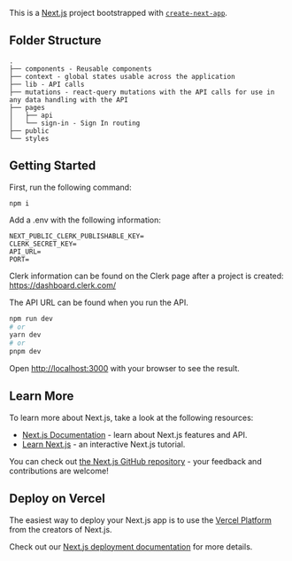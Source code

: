 This is a [Next.js](https://nextjs.org/) project bootstrapped with [`create-next-app`](https://github.com/vercel/next.js/tree/canary/packages/create-next-app).

## Folder Structure

```
.
├── components - Reusable components
├── context - global states usable across the application
├── lib - API calls
├── mutations - react-query mutations with the API calls for use in any data handling with the API
├── pages
│   ├── api
│   └── sign-in - Sign In routing
├── public
└── styles
```

## Getting Started

First, run the following command:

```
npm i
```

Add a .env with the following information:

```
NEXT_PUBLIC_CLERK_PUBLISHABLE_KEY=
CLERK_SECRET_KEY=
API_URL=
PORT=
```

Clerk information can be found on the Clerk page after a project is created: https://dashboard.clerk.com/

The API URL can be found when you run the API.

```bash
npm run dev
# or
yarn dev
# or
pnpm dev
```

Open [http://localhost:3000](http://localhost:3000) with your browser to see the result.

## Learn More

To learn more about Next.js, take a look at the following resources:

- [Next.js Documentation](https://nextjs.org/docs) - learn about Next.js features and API.
- [Learn Next.js](https://nextjs.org/learn) - an interactive Next.js tutorial.

You can check out [the Next.js GitHub repository](https://github.com/vercel/next.js/) - your feedback and contributions are welcome!

## Deploy on Vercel

The easiest way to deploy your Next.js app is to use the [Vercel Platform](https://vercel.com/new?utm_medium=default-template&filter=next.js&utm_source=create-next-app&utm_campaign=create-next-app-readme) from the creators of Next.js.

Check out our [Next.js deployment documentation](https://nextjs.org/docs/deployment) for more details.
